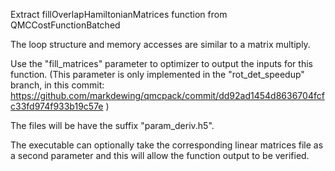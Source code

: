 

Extract fillOverlapHamiltonianMatrices function from QMCCostFunctionBatched

The loop structure and memory accesses are similar to a matrix multiply.

Use the "fill\_matrices" parameter to optimizer to output the inputs for this function.
(This parameter is only implemented in the "rot_det_speedup" branch, in this commit: https://github.com/markdewing/qmcpack/commit/dd92ad1454d8636704fcfc33fd974f933b19c57e )

The files will be have the suffix "param_deriv.h5".

The executable can optionally take the corresponding linear matrices file as a second parameter
and this will allow the function output to be verified.
